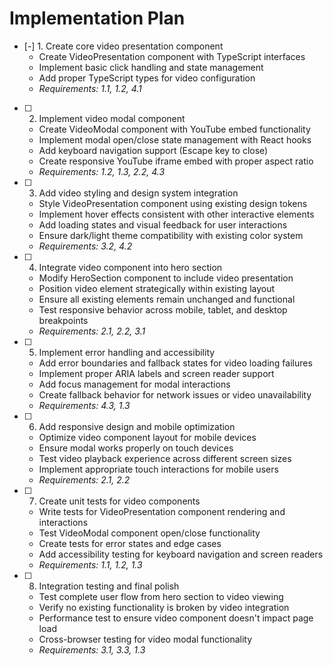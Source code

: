 # Implementation Plan

- [-] 1. Create core video presentation component
  - Create VideoPresentation component with TypeScript interfaces
  - Implement basic click handling and state management
  - Add proper TypeScript types for video configuration
  - _Requirements: 1.1, 1.2, 4.1_

- [ ] 2. Implement video modal component
  - Create VideoModal component with YouTube embed functionality
  - Implement modal open/close state management with React hooks
  - Add keyboard navigation support (Escape key to close)
  - Create responsive YouTube iframe embed with proper aspect ratio
  - _Requirements: 1.2, 1.3, 2.2, 4.3_

- [ ] 3. Add video styling and design system integration
  - Style VideoPresentation component using existing design tokens
  - Implement hover effects consistent with other interactive elements
  - Add loading states and visual feedback for user interactions
  - Ensure dark/light theme compatibility with existing color system
  - _Requirements: 3.2, 4.2_

- [ ] 4. Integrate video component into hero section
  - Modify HeroSection component to include video presentation
  - Position video element strategically within existing layout
  - Ensure all existing elements remain unchanged and functional
  - Test responsive behavior across mobile, tablet, and desktop breakpoints
  - _Requirements: 2.1, 2.2, 3.1_

- [ ] 5. Implement error handling and accessibility
  - Add error boundaries and fallback states for video loading failures
  - Implement proper ARIA labels and screen reader support
  - Add focus management for modal interactions
  - Create fallback behavior for network issues or video unavailability
  - _Requirements: 4.3, 1.3_

- [ ] 6. Add responsive design and mobile optimization
  - Optimize video component layout for mobile devices
  - Ensure modal works properly on touch devices
  - Test video playback experience across different screen sizes
  - Implement appropriate touch interactions for mobile users
  - _Requirements: 2.1, 2.2_

- [ ] 7. Create unit tests for video components
  - Write tests for VideoPresentation component rendering and interactions
  - Test VideoModal component open/close functionality
  - Create tests for error states and edge cases
  - Add accessibility testing for keyboard navigation and screen readers
  - _Requirements: 1.1, 1.2, 1.3_

- [ ] 8. Integration testing and final polish
  - Test complete user flow from hero section to video viewing
  - Verify no existing functionality is broken by video integration
  - Performance test to ensure video component doesn't impact page load
  - Cross-browser testing for video modal functionality
  - _Requirements: 3.1, 3.3, 1.3_